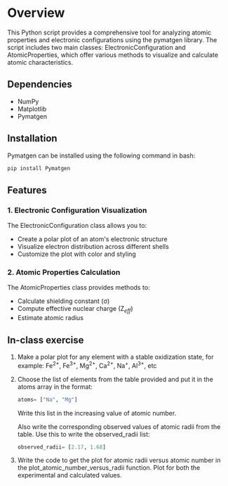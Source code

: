 # Overview

This Python script provides a comprehensive tool for analyzing atomic properties and electronic configurations using the pymatgen library. The script includes two main classes: ElectronicConfiguration and AtomicProperties, which offer various methods to visualize and calculate atomic characteristics.

## Dependencies

- NumPy
- Matplotlib
- Pymatgen

## Installation

Pymatgen can be installed using the following command in bash:

```bash
pip install Pymatgen
```
## Features

### 1. Electronic Configuration Visualization

The ElectronicConfiguration class allows you to:

- Create a polar plot of an atom's electronic structure
- Visualize electron distribution across different shells
- Customize the plot with color and styling

### 2. Atomic Properties Calculation

The AtomicProperties class provides methods to:

- Calculate shielding constant (σ)
- Compute effective nuclear charge ($\text{Z}_{eff}$)
- Estimate atomic radius

## In-class exercise

1. Make a polar plot for any element with a stable oxidization state, for example: $\text{Fe}^{2+}$, $\text{Fe}^{3+}$, $\text{Mg}^{2+}$, $\text{Ca}^{2+}$, $\text{Na}^{+}$, $\text{Al}^{3+}$, etc

2. Choose the list of elements from the table provided and put it in the atoms array in the format:
   ```python
   atoms= ["Na", "Mg"]
   ```

   Write this list in the increasing value of atomic number. 

   Also write the corresponding observed values of atomic radii from the table. Use this to write the observed_radii list:

   ```python
   observed_radii= [2.17, 1.68]
   ```

3. Write the code to get the plot for atomic radii versus atomic number in the plot_atomic_number_versus_radii function. Plot for both the experimental and calculated values.

